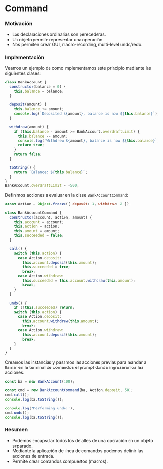 # Command

### Motivación

- Las declaraciones ordinarias son perecederas.
- Un objeto permite representar una operación.
- Nos permiten crear GUI, macro-recording, multi-level undo/redo.

### Implementación

Veamos un ejemplo de como implementamos este principio mediante las siguientes clases:

```javascript
class BankAccount {
  constructor(balance = 0) {
    this.balance = balance;
  }

  deposit(amount) {
    this.balance += amount;
    console.log(`Deposited ${amount}, balance is now ${this.balance}`);
  }

  withdraw(amount) {
    if (this.balance - amount >= BankAccount.overdraftLimit) {
      this.balance -= amount;
      console.log(`Withdrew ${amount}, balance is now ${this.balance}`);
      return true;
    }
    return false;
  }

  toString() {
    return `Balance: ${this.balance}`;
  }
}
BankAccount.overdraftLimit = -500;
```

Definimos acciones a evaluar en la clase `BankAccountCommand`:

```javascript
const Action = Object.freeze({ deposit: 1, withdraw: 2 });

class BankAccountCommand {
  constructor(account, action, amount) {
    this.account = account;
    this.action = action;
    this.amount = amount;
    this.succeeded = false;
  }

  call() {
    switch (this.action) {
      case Action.deposit:
        this.account.deposit(this.amount);
        this.succeeded = true;
        break;
      case Action.withdraw:
        this.succeeded = this.account.withdraw(this.amount);
        break;
    }
  }

  undo() {
    if (!this.succeeded) return;
    switch (this.action) {
      case Action.deposit:
        this.account.withdraw(this.amount);
        break;
      case Action.withdraw:
        this.account.deposit(this.amount);
        break;
    }
  }
}
```

Creamos las instancias y pasamos las acciones previas para mandar a llamar en la terminal de comandos el prompt donde ingresaremos las acciones.

```javascript
const ba = new BankAccount(100);

const cmd = new BankAccountCommand(ba, Action.deposit, 50);
cmd.call();
console.log(ba.toString());

console.log('Performing undo:');
cmd.undo();
console.log(ba.toString());
```

### Resumen

- Podemos encapsular todos los detalles de una operación en un objeto separado.
- Mediante la aplicación de línea de comandos podemos definir las acciones de entrada.
- Permite crear comandos compuestos (macros).
